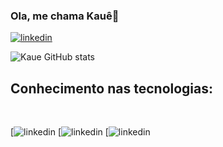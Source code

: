 ### Ola, me chama Kauê👋

[![linkedin](https://img.shields.io/badge/LinkedIn-0A66C2.svg?style=for-the-badge&logo=LinkedIn&logoColor=white)](linkedin.com/in/kauê-silva-2a3a9b219)

![Kaue GitHub stats](https://github-readme-stats.vercel.app/api?username=kaueh-silva&show_icons=true&theme=tokyonight)

## Conhecimento nas tecnologias:
<div style = "display :inline_block"><br/>

[![linkedin](https://img.shields.io/badge/LinkedIn-0A66C2.svg?style=for-the-badge&logo=LinkedIn&logoColor=white)
[![linkedin](https://img.shields.io/badge/LinkedIn-0A66C2.svg?style=for-the-badge&logo=LinkedIn&logoColor=white)
[![linkedin](https://img.shields.io/badge/LinkedIn-0A66C2.svg?style=for-the-badge&logo=LinkedIn&logoColor=white)

</div>

